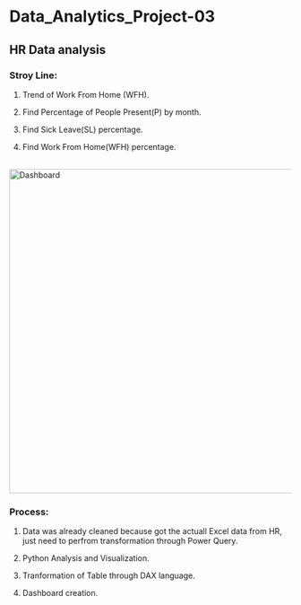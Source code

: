 # Data_Analytics_Project-03
## HR Data analysis

### **Stroy Line:** 

1. Trend of Work From Home (WFH).

2. Find Percentage of People Present(P) by month.

3. Find Sick Leave(SL) percentage.

4. Find Work From Home(WFH) percentage.
</br>
<img width="578" alt="Dashboard" src="https://user-images.githubusercontent.com/104248739/189993441-0294939a-5346-48f3-ad38-f80a0f594f56.png">


### **Process:**

1. Data was already cleaned because got the actuall Excel data from HR, just need to perfrom transformation through Power Query.

2. Python Analysis and Visualization.

3. Tranformation of Table through DAX language.

4. Dashboard creation.
